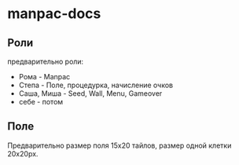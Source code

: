 # manpac-docs

## Роли

предварительно роли:
* Рома - Manpac
* Степа - Поле, процедурка, начисление очков
* Саша, Миша - Seed, Wall, Menu, Gameover
* себе - потом

## Поле
Предварительно размер поля 15х20 тайлов, размер одной клетки 20x20px.

